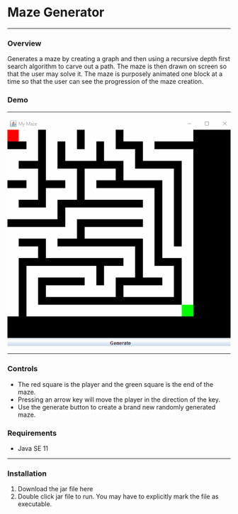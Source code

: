 # Maze Generator

---

### Overview

Generates a maze by creating a graph and then using a recursive depth first search algorithm to carve out a path. The maze is then drawn on screen so that the user may solve it. The maze is purposely animated one block at a time so that the user can see the progression of the maze creation.

### Demo

---

![maze demo](./demo/maze2.gif)

---

### Controls

- The red square is the player and the green square is the end of the maze.
- Pressing an arrow key will move the player in the direction of the key.
- Use the generate button to create a brand new randomly generated maze.

### Requirements

- Java SE 11

---

### Installation

1. Download the jar file here
2. Double click jar file to run. You may have to explicitly mark the file as executable.